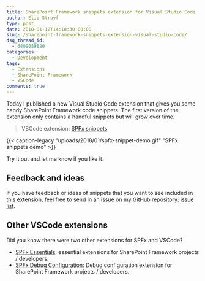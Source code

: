 ```yaml
---
title: SharePoint Framework snippets extension for Visual Studio Code
author: Elio Struyf
type: post
date: 2018-01-12T14:18:30+00:00
slug: /sharepoint-framework-snippets-extension-visual-studio-code/
dsq_thread_id:
  - 6409089820
categories:
  - Development
tags:
  - Extensions
  - SharePoint Framework
  - VSCode
comments: true
---
```


Today I published a new Visual Studio Code extension that gives you some handy SharePoint Framework code snippets. The first version of the extension only contains a handful snippets but will grow over time.

> VSCode extension: [SPFx snippets](https://marketplace.visualstudio.com/items?itemName=eliostruyf.spfx-snippets)

{{< caption-legacy "uploads/2018/01/spfx-snippet-demo.gif" "SPFx snippets demo" >}}

Try it out and let me know if you like it.

## Feedback and ideas

If you have feedback or ideas of snippets that you want to see included in this extension, feel free to send in an issue on my GitHub repository: [issue list](https://github.com/estruyf/vscode-spfx-snippets/issues).

## Other VSCode extensions

Did you know there were two other extensions for SPFx and VSCode?

*   [SPFx Essentials](https://marketplace.visualstudio.com/items?itemName=eliostruyf.spfx-essentials): essential extensions for SharePoint Framework projects / developers.
*   [SPFx Debug Configuration](https://marketplace.visualstudio.com/items?itemName=eliostruyf.spfx-debug): Debug configuration extension for SharePoint Framework projects / developers.
